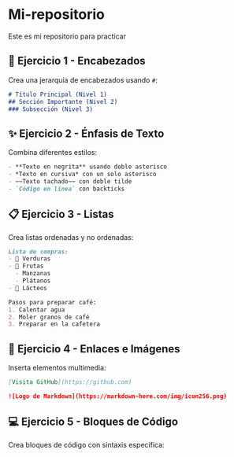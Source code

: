 # Mi-repositorio
Este es mi repositorio para practicar

## 📌 Ejercicio 1 - Encabezados
Crea una jerarquía de encabezados usando `#`:
```markdown
# Título Principal (Nivel 1)
## Sección Importante (Nivel 2)
### Subsección (Nivel 3)
```

## ✨ Ejercicio 2 - Énfasis de Texto
Combina diferentes estilos:
```markdown
- **Texto en negrita** usando doble asterisco
- *Texto en cursiva* con un solo asterisco
- ~~Texto tachado~~ con doble tilde
- `Código en línea` con backticks
```

## 📋 Ejercicio 3 - Listas
Crea listas ordenadas y no ordenadas:
```markdown
Lista de compras:
- 🥦 Verduras
- 🍎 Frutas
  - Manzanas
  - Plátanos
- 🥛 Lácteos

Pasos para preparar café:
1. Calentar agua
2. Moler granos de café
3. Preparar en la cafetera
```

## 🔗 Ejercicio 4 - Enlaces e Imágenes
Inserta elementos multimedia:
```markdown
[Visita GitHub](https://github.com)

![Logo de Markdown](https://markdown-here.com/img/icon256.png)
```

## 💻 Ejercicio 5 - Bloques de Código
Crea bloques de código con sintaxis específica:
